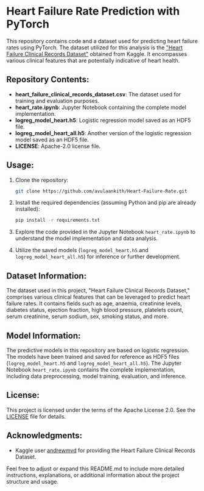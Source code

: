 # Heart Failure Rate Prediction with PyTorch

This repository contains code and a dataset used for predicting heart failure rates using PyTorch. The dataset utilized for this analysis is the ["Heart Failure Clinical Records Dataset"](https://www.kaggle.com/andrewmvd/heart-failure-clinical-data) obtained from Kaggle. It encompasses various clinical features that are potentially indicative of heart health.

## Repository Contents:

- **heart_failure_clinical_records_dataset.csv**: The dataset used for training and evaluation purposes.
- **heart_rate.ipynb**: Jupyter Notebook containing the complete model implementation.
- **logreg_model_heart.h5**: Logistic regression model saved as an HDF5 file.
- **logreg_model_heart_all.h5**: Another version of the logistic regression model saved as an HDF5 file.
- **LICENSE**: Apache-2.0 license file.

## Usage:

1. Clone the repository:

    ```bash
    git clone https://github.com/avulaankith/Heart-Failure-Rate.git
    ```

2. Install the required dependencies (assuming Python and pip are already installed):

    ```bash
    pip install -r requirements.txt
    ```

3. Explore the code provided in the Jupyter Notebook `heart_rate.ipynb` to understand the model implementation and data analysis.

4. Utilize the saved models (`logreg_model_heart.h5` and `logreg_model_heart_all.h5`) for inference or further development.

## Dataset Information:

The dataset used in this project, "Heart Failure Clinical Records Dataset," comprises various clinical features that can be leveraged to predict heart failure rates. It contains fields such as age, anaemia, creatinine levels, diabetes status, ejection fraction, high blood pressure, platelets count, serum creatinine, serum sodium, sex, smoking status, and more.

## Model Information:

The predictive models in this repository are based on logistic regression. The models have been trained and saved for reference as HDF5 files (`logreg_model_heart.h5` and `logreg_model_heart_all.h5`). The Jupyter Notebook `heart_rate.ipynb` contains the complete implementation, including data preprocessing, model training, evaluation, and inference.

## License:

This project is licensed under the terms of the Apache License 2.0. See the [LICENSE](LICENSE) file for details.

## Acknowledgments:

- Kaggle user [andrewmvd](https://www.kaggle.com/andrewmvd) for providing the Heart Failure Clinical Records Dataset.

Feel free to adjust or expand this README.md to include more detailed instructions, explanations, or additional information about the project structure and usage.
